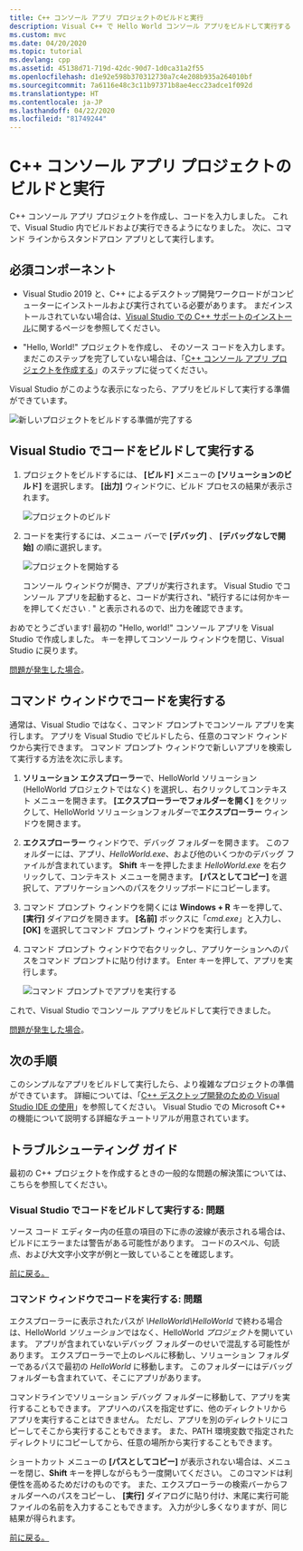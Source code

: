 ```yaml
---
title: C++ コンソール アプリ プロジェクトのビルドと実行
description: Visual C++ で Hello World コンソール アプリをビルドして実行する
ms.custom: mvc
ms.date: 04/20/2020
ms.topic: tutorial
ms.devlang: cpp
ms.assetid: 45138d71-719d-42dc-90d7-1d0ca31a2f55
ms.openlocfilehash: d1e92e598b370312730a7c4e208b935a264010bf
ms.sourcegitcommit: 7a6116e48c3c11b97371b8ae4ecc23adce1f092d
ms.translationtype: HT
ms.contentlocale: ja-JP
ms.lasthandoff: 04/22/2020
ms.locfileid: "81749244"
---
```

# <a name="build-and-run-a-c-console-app-project"></a>C++ コンソール アプリ プロジェクトのビルドと実行

C++ コンソール アプリ プロジェクトを作成し、コードを入力しました。 これで、Visual Studio 内でビルドおよび実行できるようになりました。 次に、コマンド ラインからスタンドアロン アプリとして実行します。

## <a name="prerequisites"></a>必須コンポーネント

- Visual Studio 2019 と、C++ によるデスクトップ開発ワークロードがコンピューターにインストールおよび実行されている必要があります。 まだインストールされていない場合は、[Visual Studio での C++ サポートのインストール](vscpp-step-0-installation.md)に関するページを参照してください。

- "Hello, World!" プロジェクトを作成し、 そのソース コードを入力します。 まだこのステップを完了していない場合は、「[C++ コンソール アプリ プロジェクトを作成する](vscpp-step-1-create.md)」のステップに従ってください。

Visual Studio がこのような表示になったら、アプリをビルドして実行する準備ができています。

   ![新しいプロジェクトをビルドする準備が完了する](media/vscpp-ready-to-build.png "新しいプロジェクトをビルドする準備が完了する")

## <a name="build-and-run-your-code-in-visual-studio"></a>Visual Studio でコードをビルドして実行する

1. プロジェクトをビルドするには、 **[ビルド]** メニューの **[ソリューションのビルド]** を選択します。 **[出力]** ウィンドウに、ビルド プロセスの結果が表示されます。

   ![プロジェクトのビルド](media/vscpp-build-solution.gif "プロジェクトをビルドする")

1. コードを実行するには、メニュー バーで **[デバッグ]** 、 **[デバッグなしで開始]** の順に選択します。

   ![プロジェクトを開始する](media/vscpp-start-without-debugging.gif "プロジェクトを開始する")

   コンソール ウィンドウが開き、アプリが実行されます。 Visual Studio でコンソール アプリを起動すると、コードが実行され、"続行するには何かキーを押してください . " と表示されるので、出力を確認できます。

おめでとうございます! 最初の "Hello, world!" コンソール アプリを Visual Studio で作成しました。 キーを押してコンソール ウィンドウを閉じ、Visual Studio に戻ります。

[問題が発生した場合](#build-and-run-your-code-in-visual-studio-issues)。

## <a name="run-your-code-in-a-command-window"></a>コマンド ウィンドウでコードを実行する

通常は、Visual Studio ではなく、コマンド プロンプトでコンソール アプリを実行します。 アプリを Visual Studio でビルドしたら、任意のコマンド ウィンドウから実行できます。 コマンド プロンプト ウィンドウで新しいアプリを検索して実行する方法を次に示します。

1. **ソリューション エクスプローラー**で、HelloWorld ソリューション (HelloWorld プロジェクトではなく) を選択し、右クリックしてコンテキスト メニューを開きます。 **[エクスプローラーでフォルダーを開く]** をクリックして、HelloWorld ソリューションフォルダーで**エクスプローラー** ウィンドウを開きます。

1. **エクスプローラー** ウィンドウで、デバッグ フォルダーを開きます。 このフォルダーには、アプリ、*HelloWorld.exe*、および他のいくつかのデバッグ ファイルが含まれています。 **Shift** キーを押したまま *HelloWorld.exe* を右クリックして、コンテキスト メニューを開きます。 **[パスとしてコピー]** を選択して、アプリケーションへのパスをクリップボードにコピーします。

1. コマンド プロンプト ウィンドウを開くには **Windows + R** キーを押して、 **[実行]** ダイアログを開きます。 **[名前]** ボックスに「*cmd.exe*」と入力し、 **[OK]** を選択してコマンド プロンプト ウィンドウを実行します。

1. コマンド プロンプト ウィンドウで右クリックし、アプリケーションへのパスをコマンド プロンプトに貼り付けます。 Enter キーを押して、アプリを実行します。

   ![コマンド プロンプトでアプリを実行する](media/vscpp-run-in-cmd.gif "コマンド プロンプトでアプリを実行する")

これで、Visual Studio でコンソール アプリをビルドして実行できました。

[問題が発生した場合](#run-your-code-in-a-command-window-issues)。

## <a name="next-steps"></a>次の手順

このシンプルなアプリをビルドして実行したら、より複雑なプロジェクトの準備ができています。 詳細については、「[C++ デスクトップ開発のための Visual Studio IDE の使用](../ide/using-the-visual-studio-ide-for-cpp-desktop-development.md)」を参照してください。 Visual Studio での Microsoft C++ の機能について説明する詳細なチュートリアルが用意されています。

## <a name="troubleshooting-guide"></a>トラブルシューティング ガイド

最初の C++ プロジェクトを作成するときの一般的な問題の解決策については、こちらを参照してください。

### <a name="build-and-run-your-code-in-visual-studio-issues"></a>Visual Studio でコードをビルドして実行する: 問題

ソース コード エディター内の任意の項目の下に赤の波線が表示される場合は、ビルドにエラーまたは警告がある可能性があります。 コードのスペル、句読点、および大文字小文字が例と一致していることを確認します。

[前に戻る。](#build-and-run-your-code-in-visual-studio)

### <a name="run-your-code-in-a-command-window-issues"></a>コマンド ウィンドウでコードを実行する: 問題

エクスプローラーに表示されたパスが *\\HelloWorld\\HelloWorld* で終わる場合は、HelloWorld *ソリューション*ではなく、HelloWorld *プロジェクト*を開いています。 アプリが含まれていないデバッグ フォルダーのせいで混乱する可能性があります。 エクスプローラーで上のレベルに移動し、ソリューション フォルダーであるパスで最初の *HelloWorld* に移動します。 このフォルダーにはデバッグ フォルダーも含まれていて、そこにアプリがあります。

コマンドラインでソリューション デバッグ フォルダーに移動して、アプリを実行することもできます。 アプリへのパスを指定せずに、他のディレクトリからアプリを実行することはできません。 ただし、アプリを別のディレクトリにコピーしてそこから実行することもできます。 また、PATH 環境変数で指定されたディレクトリにコピーしてから、任意の場所から実行することもできます。

ショートカット メニューの **[パスとしてコピー]** が表示されない場合は、メニューを閉じ、**Shift** キーを押しながらもう一度開いてください。 このコマンドは利便性を高めるためだけのものです。 また、エクスプローラーの検索バーからフォルダーへのパスをコピーし、 **[実行]** ダイアログに貼り付け、末尾に実行可能ファイルの名前を入力することもできます。 入力が少し多くなりますが、同じ結果が得られます。

[前に戻る。](#run-your-code-in-a-command-window)

<iframe src="" height="0" width="0" frameborder="0" name="frameTarget" />
